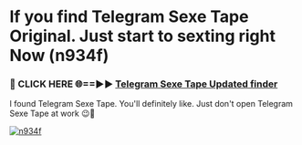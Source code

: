 # If you find Telegram Sexe Tape Original. Just start to sexting right Now (n934f)

<h3>🔴 CLICK HERE 🌐==►► <a href="https://tinyurl.com/mtbk5fxa" rel="nofollow">Telegram Sexe Tape Updated finder</a></h3>

I found Telegram Sexe Tape. You'll definitely like. Just don't open Telegram Sexe Tape at work 😉💬

[![n934f](https://i.imgur.com/Q8WKrnY.jpeg)](https://tinyurl.com/mtbk5fxa)
